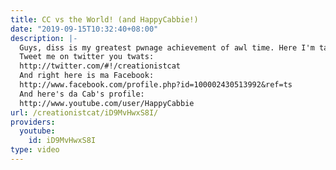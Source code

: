 ```yaml
---
title: CC vs the World! (and HappyCabbie!)
date: "2019-09-15T10:32:40+08:00"
description: |-
  Guys, diss is my greatest pwnage achievement of awl time. Here I'm taking on a whole gang of godless sodomites wid my good friends da Kitty Crew! I don't know what to freakin' say about diss udder dan HappyCabby is gonna have to migrate to a tird world country after diss just to live down da shame.
  Tweet me on twitter you twats:
  http://twitter.com/#!/creationistcat
  And right here is ma Facebook:
  http://www.facebook.com/profile.php?id=100002430513992&ref=ts
  And here's da Cab's profile:
  http://www.youtube.com/user/HappyCabbie
url: /creationistcat/iD9MvHwxS8I/
providers:
  youtube:
    id: iD9MvHwxS8I
type: video
---
```

